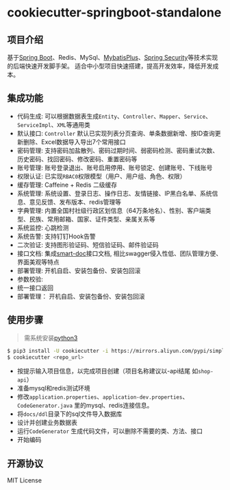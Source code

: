 # cookiecutter-springboot-standalone

## 项目介绍
基于[Spring Boot](https://docs.spring.io/spring-boot/docs/current/reference/html/)、Redis、MySql、[MybatisPlus](https://baomidou.com/)、[Spring Security](https://docs.spring.io/spring-security/reference/index.html)等技术实现的后端快速开发脚手架。 
适合中小型项目快速搭建，提高开发效率，降低开发成本。


## 集成功能
- 代码生成: 可以根据数据表生成`Entity`、`Controller`、`Mapper`、`Service`、`ServiceImpl`、`XML`等通用类
- 默认接口: `Controller` 默认已实现列表分页查询、单条数据新增、按ID查询更新删除、Excel数据导入导出7个常用接口
- 密码管理: 支持密码加盐散列、密码过期时间、弱密码检测、密码重试次数、历史密码、找回密码、修改密码、重置密码等
- 账号管理: 账号登录退出、账号启用停用、账号锁定、创建账号、下线账号
- 权限认证: 已实现`RBAC0`权限模型（用户、用户组、角色、权限）
- 缓存管理: Caffeine + Redis 二级缓存
- 系统管理: 系统设置、登录日志、操作日志、友情链接、IP黑白名单、系统信息、意见反馈、发布版本、redis管理等
- 字典管理: 内置全国村社级行政区划信息（64万条地名）、性别、客户端类型、民族、常用邮箱、国家、证件类型、亲属关系等
- 系统监控: 心跳检测
- 系统告警: 支持钉钉Hook告警
- 二次验证: 支持图形验证码、短信验证码、邮件验证码
- 接口文档: 集成[smart-doc](https://smart-doc-group.github.io/#/zh-cn/)接口文档, 相比swagger侵入性低、团队管理方便、界面美观等特点
- 部署管理: 开机自启、安装包备份、安装包回滚
- 参数校验:
- 统一接口返回
- 部署管理： 开机自启、安装包备份、安装包回滚


## 使用步骤
> 需系统安装[python3](https://www.python.org/downloads/)
```bash
$ pip3 install -U cookiecutter -i https://mirrors.aliyun.com/pypi/simple/
$ cookiecutter <repo_url> 
```

- 按提示输入项目信息，以完成项目创建（项目名称建议以-api结尾 如`shop-api`）
- 准备mysql和redis测试环境
- 修改`application.properties`、`application-dev.properties`、`CodeGenerator.java` 里的mysql、redis连接信息。
- 将`docs/ddl`目录下的sql文件导入数据库
- 设计并创建业务数据表
- 运行`CodeGenerator` 生成代码文件，可以删除不需要的类、方法、接口
- 开始编码


## 开源协议
MIT License
